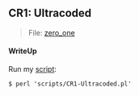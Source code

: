 ## CR1: Ultracoded

> File: [zero_one](./lib/zero_one)

#### WriteUp

Run my [script](./scripts/CR1-Ultracoded.pl):

`$ perl 'scripts/CR1-Ultracoded.pl'`

